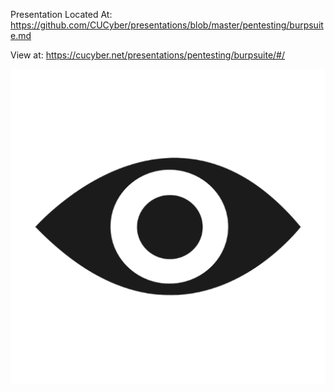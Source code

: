 Presentation Located At: https://github.com/CUCyber/presentations/blob/master/pentesting/burpsuite.md

View at: https://cucyber.net/presentations/pentesting/burpsuite/#/

![thumbnail](thumbnail.png)

